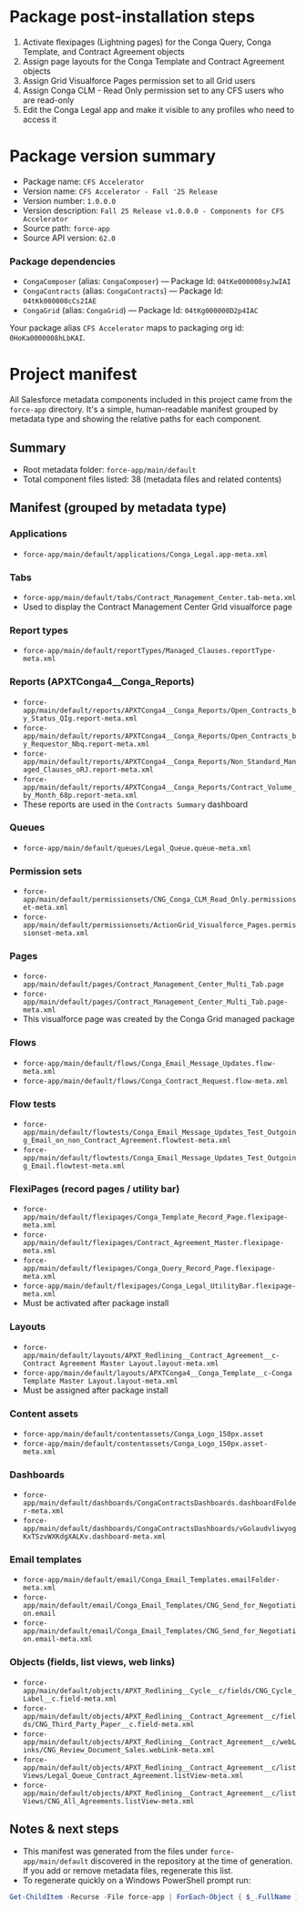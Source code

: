 # 

# Package post-installation steps
1. Activate flexipages (Lightning pages) for the Conga Query, Conga Template, and Contract Agreement objects
2. Assign page layouts for the Conga Template and Contract Agreement objects
3. Assign Grid Visualforce Pages permission set to all Grid users
4. Assign Conga CLM - Read Only permission set to any CFS users who are read-only
5. Edit the Conga Legal app and make it visible to any profiles who need to access it

# Package version summary

- Package name: `CFS Accelerator`
- Version name: `CFS Accelerator - Fall '25 Release`
- Version number: `1.0.0.0`
- Version description: `Fall 25 Release v1.0.0.0 - Components for CFS Accelerator`
- Source path: `force-app`
- Source API version: `62.0`

### Package dependencies

- `CongaComposer` (alias: `CongaComposer`) — Package Id: `04tKe000000syJwIAI`
- `CongaContracts` (alias: `CongaContracts`) — Package Id: `04tKk000000cCs2IAE`
- `CongaGrid` (alias: `CongaGrid`) — Package Id: `04tKg000000D2p4IAC`

Your package alias `CFS Accelerator` maps to packaging org id: `0HoKa0000008hLbKAI`.

# Project manifest

All Salesforce metadata components included in this project came from the `force-app` directory. It's a simple, human-readable manifest grouped by metadata type and showing the relative paths for each component.

## Summary

- Root metadata folder: `force-app/main/default`
- Total component files listed: 38 (metadata files and related contents)

## Manifest (grouped by metadata type)

### Applications

- `force-app/main/default/applications/Conga_Legal.app-meta.xml`

### Tabs

- `force-app/main/default/tabs/Contract_Management_Center.tab-meta.xml`
- Used to display the Contract Management Center Grid visualforce page

### Report types

- `force-app/main/default/reportTypes/Managed_Clauses.reportType-meta.xml`

### Reports (APXTConga4__Conga_Reports)

- `force-app/main/default/reports/APXTConga4__Conga_Reports/Open_Contracts_by_Status_QIg.report-meta.xml`
- `force-app/main/default/reports/APXTConga4__Conga_Reports/Open_Contracts_by_Requestor_Nbq.report-meta.xml`
- `force-app/main/default/reports/APXTConga4__Conga_Reports/Non_Standard_Managed_Clauses_oRJ.report-meta.xml`
- `force-app/main/default/reports/APXTConga4__Conga_Reports/Contract_Volume_by_Month_68p.report-meta.xml`
- These reports are used in the `Contracts Summary` dashboard

### Queues

- `force-app/main/default/queues/Legal_Queue.queue-meta.xml`

### Permission sets

- `force-app/main/default/permissionsets/CNG_Conga_CLM_Read_Only.permissionset-meta.xml`
- `force-app/main/default/permissionsets/ActionGrid_Visualforce_Pages.permissionset-meta.xml`

### Pages

- `force-app/main/default/pages/Contract_Management_Center_Multi_Tab.page`
- `force-app/main/default/pages/Contract_Management_Center_Multi_Tab.page-meta.xml`
- This visualforce page was created by the Conga Grid managed package

### Flows

- `force-app/main/default/flows/Conga_Email_Message_Updates.flow-meta.xml`
- `force-app/main/default/flows/Conga_Contract_Request.flow-meta.xml`

### Flow tests

- `force-app/main/default/flowtests/Conga_Email_Message_Updates_Test_Outgoing_Email_on_non_Contract_Agreement.flowtest-meta.xml`
- `force-app/main/default/flowtests/Conga_Email_Message_Updates_Test_Outgoing_Email.flowtest-meta.xml`

### FlexiPages (record pages / utility bar)

- `force-app/main/default/flexipages/Conga_Template_Record_Page.flexipage-meta.xml`
- `force-app/main/default/flexipages/Contract_Agreement_Master.flexipage-meta.xml`
- `force-app/main/default/flexipages/Conga_Query_Record_Page.flexipage-meta.xml`
- `force-app/main/default/flexipages/Conga_Legal_UtilityBar.flexipage-meta.xml`
- Must be activated after package install

### Layouts

- `force-app/main/default/layouts/APXT_Redlining__Contract_Agreement__c-Contract Agreement Master Layout.layout-meta.xml`
- `force-app/main/default/layouts/APXTConga4__Conga_Template__c-Conga Template Master Layout.layout-meta.xml`
- Must be assigned after package install

### Content assets

- `force-app/main/default/contentassets/Conga_Logo_150px.asset`
- `force-app/main/default/contentassets/Conga_Logo_150px.asset-meta.xml`

### Dashboards

- `force-app/main/default/dashboards/CongaContractsDashboards.dashboardFolder-meta.xml`
- `force-app/main/default/dashboards/CongaContractsDashboards/vGolaudvliwyogKxTSzvWXKdgXALKv.dashboard-meta.xml`

### Email templates

- `force-app/main/default/email/Conga_Email_Templates.emailFolder-meta.xml`
- `force-app/main/default/email/Conga_Email_Templates/CNG_Send_for_Negotiation.email`
- `force-app/main/default/email/Conga_Email_Templates/CNG_Send_for_Negotiation.email-meta.xml`

### Objects (fields, list views, web links)

- `force-app/main/default/objects/APXT_Redlining__Cycle__c/fields/CNG_Cycle_Label__c.field-meta.xml`
- `force-app/main/default/objects/APXT_Redlining__Contract_Agreement__c/fields/CNG_Third_Party_Paper__c.field-meta.xml`
- `force-app/main/default/objects/APXT_Redlining__Contract_Agreement__c/webLinks/CNG_Review_Document_Sales.webLink-meta.xml`
- `force-app/main/default/objects/APXT_Redlining__Contract_Agreement__c/listViews/Legal_Queue_Contract_Agreement.listView-meta.xml`
- `force-app/main/default/objects/APXT_Redlining__Contract_Agreement__c/listViews/CNG_All_Agreements.listView-meta.xml`

## Notes & next steps

- This manifest was generated from the files under `force-app/main/default` discovered in the repository at the time of generation. If you add or remove metadata files, regenerate this list.
- To regenerate quickly on a Windows PowerShell prompt run:

```powershell
Get-ChildItem -Recurse -File force-app | ForEach-Object { $_.FullName }
```


